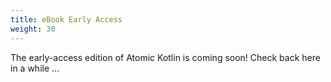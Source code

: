 ```yaml
---
title: eBook Early Access
weight: 30
---
```


The early-access edition of Atomic Kotlin is coming soon! Check back
here in a while ...
